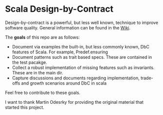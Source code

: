 # Scala Design-by-Contract

Design-by-contract is a powerful, but less well known, technique to improve software quality. 
General information can be found in the [Wiki](https://github.com/timroberts/sdbc/wiki).

The **goals** of this repo are as follows:
* Document via examples the built-in, but less commonly known, DbC features of Scala. For example, Predef.ensuring
* Document patterns such as trait based specs. These are contained in the test pacakge.
* Collect a robust implementation of missing features such as invariants. These are in the main dir.
* Capture discussions and documents regarding implementation, trade-offs and growth scenarios around DbC in scala

Feel free to contribute to these goals.

I want to thank Martin Odesrky for providing the original material that started this project.

